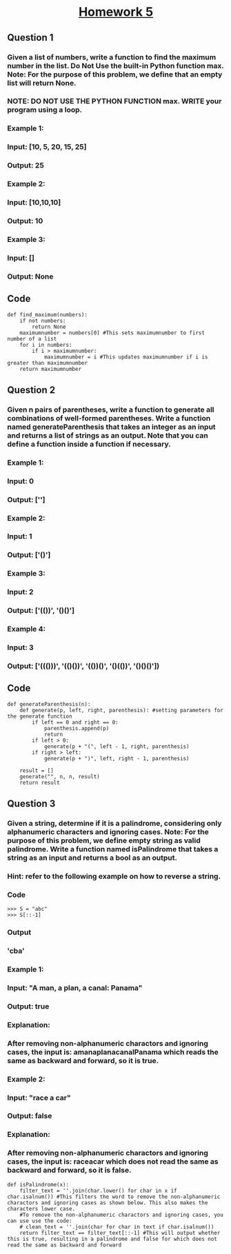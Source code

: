 # <p align="center"><ins> Homework 5 </ins></p>
## Question 1
### Given a list of numbers, write a function to find the maximum number in the list. Do Not Use the built-in Python function max. Note: For the purpose of this problem, we define that an empty list will return None. 
### NOTE: DO NOT USE THE PYTHON FUNCTION max. WRITE your program using a loop. 

### Example 1:
### Input: [10, 5, 20, 15, 25]
### Output: 25

### Example 2:
### Input: [10,10,10]
### Output: 10

### Example 3:
### Input: []
### Output: None

## Code
```{python}
def find_maximum(numbers):
    if not numbers:
        return None
    maximumnumber = numbers[0] #This sets maximumnumber to first number of a list
    for i in numbers: 
        if i > maximumnumber:
            maximumnumber = i #This updates maximumnumber if i is greater than maximumnumber
    return maximumnumber        
```

## Question 2 
### Given n pairs of parentheses, write a function to generate all combinations of well-formed parentheses. Write a function named generateParenthesis that takes an integer as an input and returns a list of strings as an output. Note that you can define a function inside a function if necessary.

### Example 1:
### Input: 0
### Output: ['']

### Example 2:
### Input: 1
### Output: ['()']

### Example 3:
### Input: 2
### Output: ['(())', '()()']

### Example 4:
### Input: 3
### Output: ['((()))', '(()())', '(())()', '()(())', '()()()'])

## Code
```{python}
def generateParenthesis(n):
    def generate(p, left, right, parenthesis): #setting parameters for the generate function 
        if left == 0 and right == 0:
            parenthesis.append(p) 
            return
        if left > 0:
            generate(p + "(", left - 1, right, parenthesis)
        if right > left:
            generate(p + ")", left, right - 1, parenthesis)
        
    result = []
    generate("", n, n, result)
    return result
```

## Question 3 
### Given a string, determine if it is a palindrome, considering only alphanumeric characters and ignoring cases. Note: For the purpose of this problem, we define empty string as valid palindrome. Write a function named isPalindrome that takes a string as an input and returns a bool as an output.

### Hint: refer to the following example on how to reverse a string.
### Code
```{python}
>>> S = "abc"
>>> S[::-1]
```
### Output
### 'cba'

### Example 1:
### Input: "A man, a plan, a canal: Panama"
### Output: true

### Explanation:
### After removing non-alphanumeric charactors and ignoring cases, the input is: amanaplanacanalPanama which reads the same as backward and forward, so it is true.

### Example 2:
### Input: "race a car"
### Output: false

### Explanation:
### After removing non-alphanumeric charactors and ignoring cases, the input is: raceacar which does not read the same as backward and forward, so it is false.

```{python}
def isPalindrome(x):
    filter_text = ''.join(char.lower() for char in x if char.isalnum()) #This filters the word to remove the non-alphanumeric charactors and ignoring cases as shown below. This also makes the characters lower case. 
    #To remove the non-alphanumeric charactors and ignoring cases, you can use use the code: 
    # clean_text = ''.join(char for char in text if char.isalnum())
    return filter_text == filter_text[::-1] #This will output whether this is true, resulting in a palindrome and false for which does not read the same as backward and forward
```
